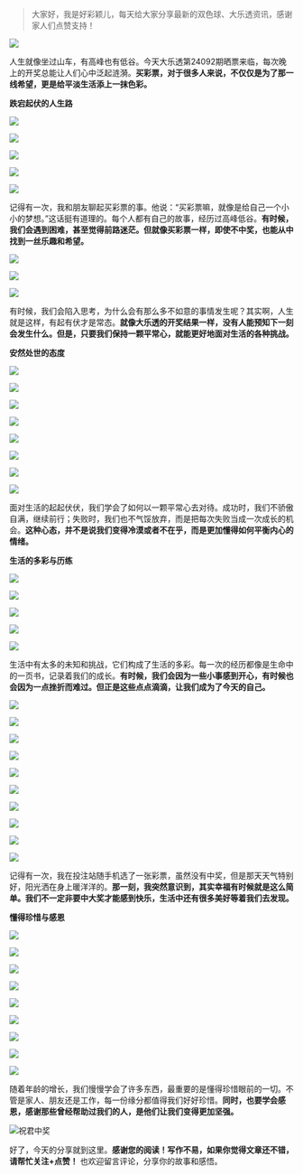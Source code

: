 > 大家好，我是好彩颖儿，每天给大家分享最新的双色球、大乐透资讯，感谢家人们点赞支持！

![](https://cdn.jsdelivr.net/gh/wangwenjie1314/PicCDN/2024-7-12/1720763627240-image.png)


人生就像坐过山车，有高峰也有低谷。今天大乐透第24092期晒票来临，每次晚上的开奖总能让人们心中泛起涟漪。**买彩票，对于很多人来说，不仅仅是为了那一线希望，更是给平淡生活添上一抹色彩。**

**跌宕起伏的人生路**


![](https://cdn.jsdelivr.net/gh/wangwenjie1314/PicCDN/2024-8-10/1723270810909-image.png)

![](https://cdn.jsdelivr.net/gh/wangwenjie1314/PicCDN/2024-8-10/1723271170894-image.png)


![](https://cdn.jsdelivr.net/gh/wangwenjie1314/PicCDN/2024-8-10/1723270792798-image.png)

![](https://cdn.jsdelivr.net/gh/wangwenjie1314/PicCDN/2024-8-10/1723270876665-image.png)


![](https://cdn.jsdelivr.net/gh/wangwenjie1314/PicCDN/2024-8-10/1723271224744-image.png)


记得有一次，我和朋友聊起买彩票的事。他说：“买彩票嘛，就像是给自己一个小小的梦想。”这话挺有道理的。每个人都有自己的故事，经历过高峰低谷。**有时候，我们会遇到困难，甚至觉得前路迷茫。但就像买彩票一样，即使不中奖，也能从中找到一丝乐趣和希望。**

![](https://cdn.jsdelivr.net/gh/wangwenjie1314/PicCDN/2024-8-10/1723270802463-image.png)

![](https://cdn.jsdelivr.net/gh/wangwenjie1314/PicCDN/2024-8-10/1723271016433-image.png)


![](https://cdn.jsdelivr.net/gh/wangwenjie1314/PicCDN/2024-8-10/1723271114895-image.png)


有时候，我们会陷入思考，为什么会有那么多不如意的事情发生呢？其实啊，人生就是这样，有起有伏才是常态。**就像大乐透的开奖结果一样，没有人能预知下一刻会发生什么。但是，只要我们保持一颗平常心，就能更好地面对生活的各种挑战。**

**安然处世的态度**

![](https://cdn.jsdelivr.net/gh/wangwenjie1314/PicCDN/2024-8-10/1723251112109-image.png)


![](https://cdn.jsdelivr.net/gh/wangwenjie1314/PicCDN/2024-8-10/1723251122315-image.png)


![](https://cdn.jsdelivr.net/gh/wangwenjie1314/PicCDN/2024-8-10/1723251078426-image.png)


![](https://cdn.jsdelivr.net/gh/wangwenjie1314/PicCDN/2024-8-10/1723251092946-image.png)



![](https://cdn.jsdelivr.net/gh/wangwenjie1314/PicCDN/2024-8-10/1723271281024-image.png)

![](https://cdn.jsdelivr.net/gh/wangwenjie1314/PicCDN/2024-8-10/1723271375735-image.png)

![](https://cdn.jsdelivr.net/gh/wangwenjie1314/PicCDN/2024-8-10/1723271433721-image.png)

![](https://cdn.jsdelivr.net/gh/wangwenjie1314/PicCDN/2024-8-10/1723271547805-image.png)



面对生活的起起伏伏，我们学会了如何以一颗平常心去对待。成功时，我们不骄傲自满，继续前行；失败时，我们也不气馁放弃，而是把每次失败当成一次成长的机会。**这种心态，并不是说我们变得冷漠或者不在乎，而是更加懂得如何平衡内心的情绪。**

**生活的多彩与历练**

![](https://cdn.jsdelivr.net/gh/wangwenjie1314/PicCDN/2024-8-10/1723272710961-image.png)


![](https://cdn.jsdelivr.net/gh/wangwenjie1314/PicCDN/2024-8-10/1723271602471-image.png)

![](https://cdn.jsdelivr.net/gh/wangwenjie1314/PicCDN/2024-8-10/1723271490994-image.png)


![](https://cdn.jsdelivr.net/gh/wangwenjie1314/PicCDN/2024-8-10/1723272773362-image.png)


![](https://cdn.jsdelivr.net/gh/wangwenjie1314/PicCDN/2024-8-10/1723272551917-image.png)


生活中有太多的未知和挑战，它们构成了生活的多彩。每一次的经历都像是生命中的一页书，记录着我们的成长。**有时候，我们会因为一些小事感到开心，有时候也会因为一点挫折而难过。但正是这些点点滴滴，让我们成为了今天的自己。**

![](https://cdn.jsdelivr.net/gh/wangwenjie1314/PicCDN/2024-8-10/1723270822224-image.png)


![](https://cdn.jsdelivr.net/gh/wangwenjie1314/PicCDN/2024-8-10/1723272785914-image.png)


![](https://cdn.jsdelivr.net/gh/wangwenjie1314/PicCDN/2024-8-10/1723272644191-image.png)

![](https://cdn.jsdelivr.net/gh/wangwenjie1314/PicCDN/2024-8-10/1723272798481-image.png)


![](https://cdn.jsdelivr.net/gh/wangwenjie1314/PicCDN/2024-8-10/1723272814422-image.png)

![](https://cdn.jsdelivr.net/gh/wangwenjie1314/PicCDN/2024-8-10/1723272807319-image.png)

![](https://cdn.jsdelivr.net/gh/wangwenjie1314/PicCDN/2024-8-10/1723272825071-image.png)

![](https://cdn.jsdelivr.net/gh/wangwenjie1314/PicCDN/2024-8-10/1723272833001-image.png)

![](https://cdn.jsdelivr.net/gh/wangwenjie1314/PicCDN/2024-8-10/1723272847209-image.png)

![](https://cdn.jsdelivr.net/gh/wangwenjie1314/PicCDN/2024-8-10/1723272840477-image.png)


记得有一次，我在投注站随手机选了一张彩票，虽然没有中奖，但是那天天气特别好，阳光洒在身上暖洋洋的。**那一刻，我突然意识到，其实幸福有时候就是这么简单。我们不一定非要中大奖才能感到快乐，生活中还有很多美好等着我们去发现。**

**懂得珍惜与感恩**

![](https://cdn.jsdelivr.net/gh/wangwenjie1314/PicCDN/2024-8-10/1723270638823-image.png)

![](https://cdn.jsdelivr.net/gh/wangwenjie1314/PicCDN/2024-8-10/1723272861419-image.png)

![](https://cdn.jsdelivr.net/gh/wangwenjie1314/PicCDN/2024-8-10/1723272895061-image.png)

![](https://cdn.jsdelivr.net/gh/wangwenjie1314/PicCDN/2024-8-10/1723261405681-image.png)


![](https://cdn.jsdelivr.net/gh/wangwenjie1314/PicCDN/2024-8-10/1723272942507-image.png)

![](https://cdn.jsdelivr.net/gh/wangwenjie1314/PicCDN/2024-8-10/1723272906311-image.png)

![](https://cdn.jsdelivr.net/gh/wangwenjie1314/PicCDN/2024-8-10/1723272915063-image.png)

![](https://cdn.jsdelivr.net/gh/wangwenjie1314/PicCDN/2024-8-10/1723272926026-image.png)

![](https://cdn.jsdelivr.net/gh/wangwenjie1314/PicCDN/2024-8-10/1723272934362-image.png)


随着年龄的增长，我们慢慢学会了许多东西，最重要的是懂得珍惜眼前的一切。不管是家人、朋友还是工作，每一份缘分都值得我们好好珍惜。**同时，也要学会感恩，感谢那些曾经帮助过我们的人，是他们让我们变得更加坚强。**

![祝君中奖](https://cdn.jsdelivr.net/gh/wangwenjie1314/PicCDN/2024-7-15/1721009056013-image.png)



好了，今天的分享就到这里。**感谢您的阅读！写作不易，如果你觉得文章还不错，请帮忙关注+点赞！** 也欢迎留言评论，分享你的故事和感悟。


